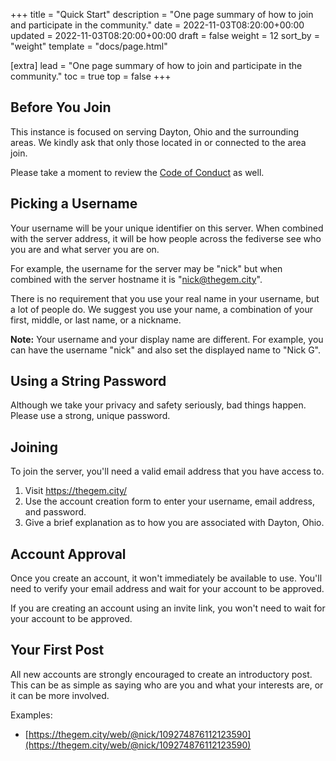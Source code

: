+++
title = "Quick Start"
description = "One page summary of how to join and participate in the community."
date = 2022-11-03T08:20:00+00:00
updated = 2022-11-03T08:20:00+00:00
draft = false
weight = 12
sort_by = "weight"
template = "docs/page.html"

[extra]
lead = "One page summary of how to join and participate in the community."
toc = true
top = false
+++

## Before You Join

This instance is focused on serving Dayton, Ohio and the surrounding areas. We kindly ask that only those located in or connected to the area join.

Please take a moment to review the [Code of Conduct](../server/code-of-conduct/) as well.

## Picking a Username

Your username will be your unique identifier on this server. When combined with the server address, it will be how people across the fediverse see who you are and what server you are on.

For example, the username for the server may be "nick" but when combined with the server hostname it is "nick@thegem.city".

There is no requirement that you use your real name in your username, but a lot of people do. We suggest you use your name, a combination of your first, middle, or last name, or a nickname.

**Note:** Your username and your display name are different. For example, you can have the username "nick" and also set the displayed name to "Nick G".

## Using a String Password

Although we take your privacy and safety seriously, bad things happen. Please use a strong, unique password.

## Joining

To join the server, you'll need a valid email address that you have access to.

1. Visit <a href="https://thegem.city/">https://thegem.city/</a>
2. Use the account creation form to enter your username, email address, and password.
3. Give a brief explanation as to how you are associated with Dayton, Ohio.

## Account Approval

Once you create an account, it won't immediately be available to use. You'll need to verify your email address and wait for your account to be approved.

If you are creating an account using an invite link, you won't need to wait for your account to be approved.

## Your First Post

All new accounts are strongly encouraged to create an introductory post. This can be as simple as saying who are you and what your interests are, or it can be more involved.

Examples:

* [https://thegem.city/web/@nick/109274876112123590](https://thegem.city/web/@nick/109274876112123590)

